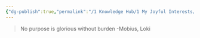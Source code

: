 ```yaml
---
{"dg-publish":true,"permalink":"/1 Knowledge Hub/1 My Joyful Interests/Self-Help Phycology/Quotes/","noteIcon":""}
---
```


>No purpose is glorious without burden -Mobius, Loki
>